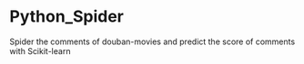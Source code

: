 # Python_Spider
Spider the comments of douban-movies and predict the score of comments with Scikit-learn 
